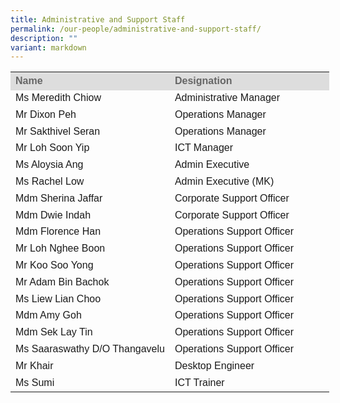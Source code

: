 ```yaml
---
title: Administrative and Support Staff
permalink: /our-people/administrative-and-support-staff/
description: ""
variant: markdown
---
```

<table style="width: 580px">
	<colgroup><col style="width:50%"><col style="width:50%"></colgroup>
	<tbody><tr>
		<th style="line-height:1.3; font-size:16px; font-family:Arial; text-align:justify;background-color:#DDD; color:#666">Name</th>
		<th style="line-height:1.3; font-size:16px; font-family:Arial; text-align:justify;background-color:#DDD; color:#666">Designation</th>
	</tr>
	<tr>
		<td style="line-height:1.3; font-size:16px; font-family:Arial; text-align:justify;">Ms Meredith Chiow</td> 
		<td style="line-height:1.3; font-size:16px; font-family:Arial; text-align:justify;">Administrative Manager</td>
	</tr>
	<tr>
		<td style="line-height:1.3; font-size:16px; font-family:Arial; text-align:justify;">Mr Dixon Peh</td> 
		<td style="line-height:1.3; font-size:16px; font-family:Arial; text-align:justify;">Operations Manager</td>
	</tr>
	<tr>
		<td style="line-height:1.3; font-size:16px; font-family:Arial; text-align:justify;">Mr Sakthivel Seran</td> 
		<td style="line-height:1.3; font-size:16px; font-family:Arial; text-align:justify;">Operations Manager</td>
	</tr>
	<tr>
		<td style="line-height:1.3; font-size:16px; font-family:Arial; text-align:justify;">Mr Loh Soon Yip</td> 
		<td style="line-height:1.3; font-size:16px; font-family:Arial; text-align:justify;">ICT Manager </td>
	</tr>
	<tr>
		<td style="line-height:1.3; font-size:16px; font-family:Arial; text-align:justify;">Ms Aloysia Ang </td> 
		<td style="line-height:1.3; font-size:16px; font-family:Arial; text-align:justify;">Admin Executive</td>
	</tr>
		<tr>
		<td style="line-height:1.3; font-size:16px; font-family:Arial; text-align:justify;">Ms Rachel Low </td> 
		<td style="line-height:1.3; font-size:16px; font-family:Arial; text-align:justify;">Admin Executive (MK)</td>
	</tr>
	<tr>
		<td style="line-height:1.3; font-size:16px; font-family:Arial; text-align:justify;">Mdm Sherina Jaffar </td> 
		<td style="line-height:1.3; font-size:16px; font-family:Arial; text-align:justify;">Corporate Support Officer</td>
	</tr>
	<tr>
		<td style="line-height:1.3; font-size:16px; font-family:Arial; text-align:justify;">Mdm Dwie Indah</td> 
		<td style="line-height:1.3; font-size:16px; font-family:Arial; text-align:justify;">Corporate Support Officer</td>
	</tr>
	<tr>
		<td style="line-height:1.3; font-size:16px; font-family:Arial; text-align:justify;">Mdm Florence Han</td> 
		<td style="line-height:1.3; font-size:16px; font-family:Arial; text-align:justify;">Operations Support Officer</td>
	</tr>
	<tr>
		<td style="line-height:1.3; font-size:16px; font-family:Arial; text-align:justify;">Mr Loh Nghee Boon</td> 
		<td style="line-height:1.3; font-size:16px; font-family:Arial; text-align:justify;">Operations Support Officer</td>
	</tr>
	<tr>
		<td style="line-height:1.3; font-size:16px; font-family:Arial; text-align:justify;">Mr Koo Soo Yong</td> 
		<td style="line-height:1.3; font-size:16px; font-family:Arial; text-align:justify;">Operations Support Officer</td>
	</tr>
	<tr>
		<td style="line-height:1.3; font-size:16px; font-family:Arial; text-align:justify;">Mr Adam Bin Bachok</td> 
		<td style="line-height:1.3; font-size:16px; font-family:Arial; text-align:justify;">Operations Support Officer</td>
	</tr>
	<tr>
		<td style="line-height:1.3; font-size:16px; font-family:Arial; text-align:justify;">Ms Liew Lian Choo</td> 
		<td style="line-height:1.3; font-size:16px; font-family:Arial; text-align:justify;">Operations Support Officer</td>
	</tr>
	<tr>
		<td style="line-height:1.3; font-size:16px; font-family:Arial; text-align:justify;">Mdm Amy Goh</td> 
		<td style="line-height:1.3; font-size:16px; font-family:Arial; text-align:justify;">Operations Support Officer</td>
	</tr>
	<tr>
		<td style="line-height:1.3; font-size:16px; font-family:Arial; text-align:justify;">Mdm Sek Lay Tin</td> 
		<td style="line-height:1.3; font-size:16px; font-family:Arial; text-align:justify;">Operations Support Officer</td>
	</tr>
	<tr>
		<td style="line-height:1.3; font-size:16px; font-family:Arial; text-align:justify;">Ms Saaraswathy D/O Thangavelu </td> 
		<td style="line-height:1.3; font-size:16px; font-family:Arial; text-align:justify;">Operations Support Officer</td>
	</tr>
	<tr>
		<td style="line-height:1.3; font-size:16px; font-family:Arial; text-align:justify;">Mr Khair</td> 
		<td style="line-height:1.3; font-size:16px; font-family:Arial; text-align:justify;">Desktop Engineer</td>
	</tr>
	<tr>
		<td style="line-height:1.3; font-size:16px; font-family:Arial; text-align:justify;">Ms Sumi</td> 
		<td style="line-height:1.3; font-size:16px; font-family:Arial; text-align:justify;">ICT Trainer</td>
	</tr>
</tbody></table>